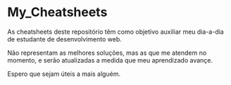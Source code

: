 # My_Cheatsheets

As cheatsheets deste repositório têm como objetivo auxiliar meu dia-a-dia de estudante de desenvolvimento web.

Não representam as melhores soluções, mas as que me atendem no momento, e serão atualizadas a medida que meu aprendizado avançe.

Espero que sejam úteis a mais alguém.
